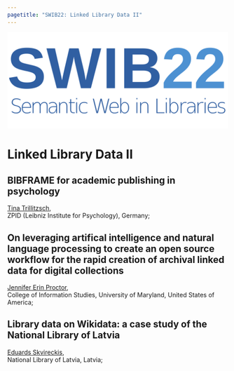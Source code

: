 ```yaml
---
pagetitle: "SWIB22: Linked Library Data II"
---
```


<div id="main">

![swib logo](../images/swib.png) 


# Linked Library Data II



## BIBFRAME for academic publishing in psychology

<u>Tina Trillitzsch</u>, <br />
ZPID (Leibniz Institute for Psychology), Germany; 



## On leveraging artifical intelligence and natural language processing to create an open source workflow for the rapid creation of archival linked data for digital collections

<u>Jennifer Erin Proctor</u>, <br />
College of Information Studies, University of Maryland, United States of America; 



## Library data on Wikidata: a case study of the National Library of Latvia

<u>Eduards Skvireckis</u>, <br />
National Library of Latvia, Latvia; 



